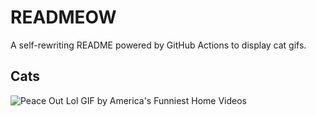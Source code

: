 # READMEOW

A self-rewriting README powered by GitHub Actions to display cat gifs.

## Cats

![Peace Out Lol GIF by America's Funniest Home Videos](https://media4.giphy.com/media/l4KibK3JwaVo0CjDO/200.gif?cid=9acd02daovnt1233sea8ubytanu02m41oag428h2gkon8yh7&ep=v1_gifs_search&rid=200.gif&ct=g)
